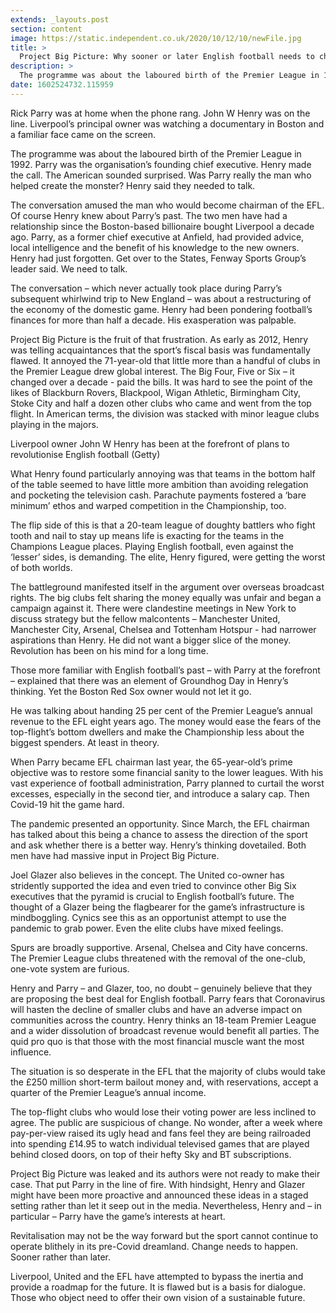 ```yaml
--- 
extends: _layouts.post 
section: content 
image: https://static.independent.co.uk/2020/10/12/10/newFile.jpg 
title: > 
  Project Big Picture: Why sooner or later English football needs to change 
description: > 
  The programme was about the laboured birth of the Premier League in 1992.It annoyed the 71-year-old that little more than a handful of clubs in the Premier League drew global interest.In American terms, the division was stacked with minor league clubs playing in the majors.The Premier League clubs threatened with the removal of the one-club, one-vote system are furious.Henry and Parry – and Glazer, too, no doubt – genuinely believe that they are proposing the best deal for English football. 
date: 1602524732.115959 
--- 
```

Rick Parry was at home when the phone rang. John W Henry was on the line. Liverpool’s principal owner was watching a documentary in Boston and a familiar face came on the screen.

The programme was about the laboured birth of the Premier League in 1992. Parry was the organisation’s founding chief executive. Henry made the call. The American sounded surprised. Was Parry really the man who helped create the monster? Henry said they needed to talk.

The conversation amused the man who would become chairman of the EFL. Of course Henry knew about Parry’s past. The two men have had a relationship since the Boston-based billionaire bought Liverpool a decade ago. Parry, as a former chief executive at Anfield, had provided advice, local intelligence and the benefit of his knowledge to the new owners. Henry had just forgotten. Get over to the States, Fenway Sports Group’s leader said. We need to talk.

The conversation – which never actually took place during Parry’s subsequent whirlwind trip to New England – was about a restructuring of the economy of the domestic game. Henry had been pondering football’s finances for more than half a decade. His exasperation was palpable.

Project Big Picture is the fruit of that frustration. As early as 2012, Henry was telling acquaintances that the sport’s fiscal basis was fundamentally flawed. It annoyed the 71-year-old that little more than a handful of clubs in the Premier League drew global interest. The Big Four, Five or Six – it changed over a decade - paid the bills. It was hard to see the point of the likes of Blackburn Rovers, Blackpool, Wigan Athletic, Birmingham City, Stoke City and half a dozen other clubs who came and went from the top flight. In American terms, the division was stacked with minor league clubs playing in the majors.

Liverpool owner John W Henry has been at the forefront of plans to revolutionise English football (Getty)

What Henry found particularly annoying was that teams in the bottom half of the table seemed to have little more ambition than avoiding relegation and pocketing the television cash. Parachute payments fostered a ‘bare minimum’ ethos and warped competition in the Championship, too.

The flip side of this is that a 20-team league of doughty battlers who fight tooth and nail to stay up means life is exacting for the teams in the Champions League places. Playing English football, even against the ‘lesser’ sides, is demanding. The elite, Henry figured, were getting the worst of both worlds.

The battleground manifested itself in the argument over overseas broadcast rights. The big clubs felt sharing the money equally was unfair and began a campaign against it. There were clandestine meetings in New York to discuss strategy but the fellow malcontents – Manchester United, Manchester City, Arsenal, Chelsea and Tottenham Hotspur - had narrower aspirations than Henry. He did not want a bigger slice of the money. Revolution has been on his mind for a long time.

Those more familiar with English football’s past – with Parry at the forefront – explained that there was an element of Groundhog Day in Henry’s thinking. Yet the Boston Red Sox owner would not let it go.

He was talking about handing 25 per cent of the Premier League’s annual revenue to the EFL eight years ago. The money would ease the fears of the top-flight’s bottom dwellers and make the Championship less about the biggest spenders. At least in theory.

When Parry became EFL chairman last year, the 65-year-old’s prime objective was to restore some financial sanity to the lower leagues. With his vast experience of football administration, Parry planned to curtail the worst excesses, especially in the second tier, and introduce a salary cap. Then Covid-19 hit the game hard.

The pandemic presented an opportunity. Since March, the EFL chairman has talked about this being a chance to assess the direction of the sport and ask whether there is a better way. Henry’s thinking dovetailed. Both men have had massive input in Project Big Picture.

Joel Glazer also believes in the concept. The United co-owner has stridently supported the idea and even tried to convince other Big Six executives that the pyramid is crucial to English football’s future. The thought of a Glazer being the flagbearer for the game’s infrastructure is mindboggling. Cynics see this as an opportunist attempt to use the pandemic to grab power. Even the elite clubs have mixed feelings.

Spurs are broadly supportive. Arsenal, Chelsea and City have concerns. The Premier League clubs threatened with the removal of the one-club, one-vote system are furious.

Henry and Parry – and Glazer, too, no doubt – genuinely believe that they are proposing the best deal for English football. Parry fears that Coronavirus will hasten the decline of smaller clubs and have an adverse impact on communities across the country. Henry thinks an 18-team Premier League and a wider dissolution of broadcast revenue would benefit all parties. The quid pro quo is that those with the most financial muscle want the most influence.

The situation is so desperate in the EFL that the majority of clubs would take the £250 million short-term bailout money and, with reservations, accept a quarter of the Premier League’s annual income.

The top-flight clubs who would lose their voting power are less inclined to agree. The public are suspicious of change. No wonder, after a week where pay-per-view raised its ugly head and fans feel they are being railroaded into spending £14.95 to watch individual televised games that are played behind closed doors, on top of their hefty Sky and BT subscriptions.

Project Big Picture was leaked and its authors were not ready to make their case. That put Parry in the line of fire. With hindsight, Henry and Glazer might have been more proactive and announced these ideas in a staged setting rather than let it seep out in the media. Nevertheless, Henry and – in particular – Parry have the game’s interests at heart.

Revitalisation may not be the way forward but the sport cannot continue to operate blithely in its pre-Covid dreamland. Change needs to happen. Sooner rather than later.

Liverpool, United and the EFL have attempted to bypass the inertia and provide a roadmap for the future. It is flawed but is a basis for dialogue. Those who object need to offer their own vision of a sustainable future.